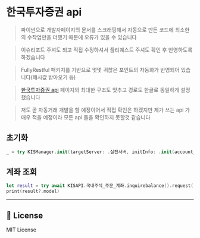 # 한국투자증권 api
> 파이썬으로 개발자페이지의 문서를 스크래핑해서 자동으로 만든 코드에 최소한의 수작업만을 더했기 때문에 오류가 있을 수 있습니다

> 이슈리포트 주셔도 되고 직접 수정하셔서 풀리퀘스트 주셔도 확인 후 반영하도록 하겠습니다

> FullyRestful 패키지를 기반으로 몇몇 귀찮은 포인트의 자동화가 반영되어 있습니다(해시값 받아오기 등)

> [한국투자증권 api](https://apiportal.koreainvestment.com/apiservice/oauth2#L_5c87ba63-740a-4166-93ac-803510bb9c02) 페이지와 최대한 구조도 맞추고 경로도 한글로 동일하게 설정했습니다

> 저도 곧 자동거래 개발을 할 예정이어서 직접 확인은 하겠지만 제가 쓰는 api 가 매우 적을 예정이라 모든 api 들을 확인하지 못할것 같습니다
## 초기화
```swift
_ = try KISManager.init(targetServer: .실전서버, initInfo: .init(account_id: env.accountNo, appkey: env.appKey, appsecret: env.appSecret))
```

## 계좌 조회
```swift
let result = try await KISAPI.국내주식_주문_계좌.inquirebalance().request(param: .init(AFHR_FLPR_YN: "N", OFL_YN: "", INQR_DVSN: "02", UNPR_DVSN: "01", FUND_STTL_ICLD_YN: "N", FNCG_AMT_AUTO_RDPT_YN: "N", PRCS_DVSN: "00", ctx_area_fk100: "", ctx_area_nk100: ""))
print(result?.model)
```
---

## 📄 License

MIT License
